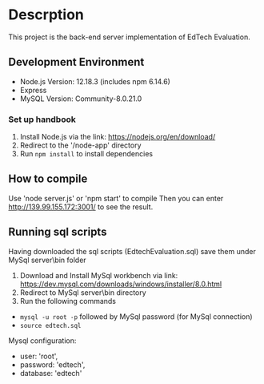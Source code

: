# Descrption
This project is the back-end server implementation of EdTech Evaluation.
## Development Environment
- Node.js Version: 12.18.3 (includes npm 6.14.6)
- Express
- MySQL Version: Community-8.0.21.0
### Set up handbook
1. Install Node.js via the link: https://nodejs.org/en/download/
2. Redirect to the '/node-app' directory
3. Run `npm install` to install dependencies
## How to compile
Use 'node server.js' or 'npm start' to compile
Then you can enter http://139.99.155.172:3001/ to see the result.
## Running sql scripts
Having downloaded the sql scripts (EdtechEvaluation.sql) save them under MySql server\bin folder
1. Download and Install MySql workbench via link: https://dev.mysql.com/downloads/windows/installer/8.0.html
2. Redirect to MySql server\bin directory
3. Run the following commands
- `mysql -u root -p` followed by MySql password (for MySql connection)
- `source edtech.sql`

Mysql configuration: 
- user: 'root',
- password: 'edtech',
- database: 'edtech'

